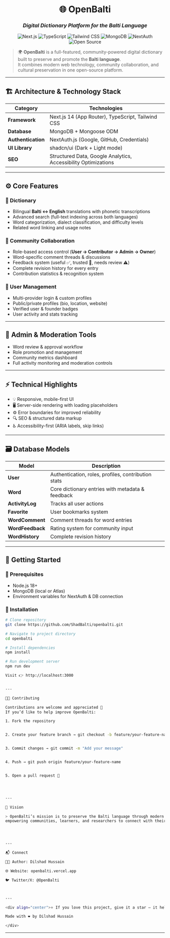 <div align="center">

# 🌐 **OpenBalti**
### _Digital Dictionary Platform for the Balti Language_

![Next.js](https://img.shields.io/badge/Next.js-14-black?style=for-the-badge&logo=nextdotjs)
![TypeScript](https://img.shields.io/badge/TypeScript-blue?style=for-the-badge&logo=typescript)
![Tailwind CSS](https://img.shields.io/badge/Tailwind_CSS-38B2AC?style=for-the-badge&logo=tailwind-css&logoColor=white)
![MongoDB](https://img.shields.io/badge/MongoDB-4EA94B?style=for-the-badge&logo=mongodb&logoColor=white)
![NextAuth](https://img.shields.io/badge/Auth-NextAuth.js-green?style=for-the-badge&logo=auth0)
![Open Source](https://img.shields.io/badge/Open%20Source-%E2%9C%A8-brightgreen?style=for-the-badge)

</div>

> 🌍 **OpenBalti** is a full-featured, community-powered digital dictionary built to preserve and promote the **Balti language**.  
> It combines modern web technology, community collaboration, and cultural preservation in one open-source platform.

---

## 🏗️ **Architecture & Technology Stack**

| Category | Technologies |
|----------|--------------|
| **Framework** | Next.js 14 (App Router), TypeScript, Tailwind CSS |
| **Database** | MongoDB + Mongoose ODM |
| **Authentication** | NextAuth.js (Google, GitHub, Credentials) |
| **UI Library** | shadcn/ui (Dark + Light mode) |
| **SEO** | Structured Data, Google Analytics, Accessibility Optimizations |

---

## ⚙️ **Core Features**

### 📖 Dictionary
- Bilingual **Balti ↔ English** translations with phonetic transcriptions  
- Advanced search (full-text indexing across both languages)  
- Word categorization, dialect classification, and difficulty levels  
- Related word linking and usage notes  

### 👥 Community Collaboration
- Role-based access control (**User → Contributor → Admin → Owner**)  
- Word-specific comment threads & discussions  
- Feedback system (useful ✅, trusted 🏅, needs review ⚠️)  
- Complete revision history for every entry  
- Contribution statistics & recognition system  

### 🙍 User Management
- Multi-provider login & custom profiles  
- Public/private profiles (bio, location, website)  
- Verified user & founder badges  
- User activity and stats tracking  

---

## 🧭 **Admin & Moderation Tools**

- Word review & approval workflow  
- Role promotion and management  
- Community metrics dashboard  
- Full activity monitoring and moderation controls  

---

## ⚡ **Technical Highlights**

- 💡 Responsive, mobile-first UI  
- 🖥️ Server-side rendering with loading placeholders  
- ⚙️ Error boundaries for improved reliability  
- 🔍 SEO & structured data markup  
- ♿ Accessibility-first (ARIA labels, skip links)

---

## 🗃️ **Database Models**

| Model | Description |
|--------|-------------|
| **User** | Authentication, roles, profiles, contribution stats |
| **Word** | Core dictionary entries with metadata & feedback |
| **ActivityLog** | Tracks all user actions |
| **Favorite** | User bookmarks system |
| **WordComment** | Comment threads for word entries |
| **WordFeedback** | Rating system for community input |
| **WordHistory** | Complete revision history |

---

## 🚀 **Getting Started**

### 🧩 Prerequisites
- Node.js 18+  
- MongoDB (local or Atlas)  
- Environment variables for NextAuth & DB connection  

### 🧠 Installation

```bash
# Clone repository
git clone https://github.com/ShadBalti/openbalti.git

# Navigate to project directory
cd openbalti

# Install dependencies
npm install

# Run development server
npm run dev

Visit 👉 http://localhost:3000


---

🧑‍💻 Contributing

Contributions are welcome and appreciated 💙
If you’d like to help improve OpenBalti:

1. Fork the repository


2. Create your feature branch → git checkout -b feature/your-feature-name


3. Commit changes → git commit -m "Add your message"


4. Push → git push origin feature/your-feature-name


5. Open a pull request 🚀




---

💫 Vision

> OpenBalti’s mission is to preserve the Balti language through modern open-source technology —
empowering communities, learners, and researchers to connect with their linguistic heritage in the digital era.




---

📬 Connect

🧑‍💻 Author: Dilshad Hussain

🌐 Website: openbalti.vercel.app

🐦 Twitter/X: @OpenBalti



---

<div align="center">⭐ If you love this project, give it a star — it helps more people discover Balti language tools! 🌟

Made with ❤️ by Dilshad Hussain

</div>
```
---
